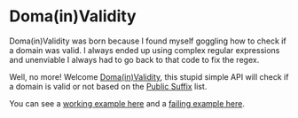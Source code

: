 # Doma(in)Validity

Doma(in)Validity was born because I found myself goggling how to check if a domain was valid. I always ended up using complex regular expressions and unenviable I always had to go back to that code to fix the regex.

Well, no more! Welcome [Doma(in)Validity](https://domainvalidity.dev/), this stupid simple API will check if a domain is valid or not based on the [Public Suffix](https://publicsuffix.org/) list.

You can see a [working example here](https://api.domainvalidity.dev/validate?host=https://adro.rocks/blog/) and a [failing example here](https://api.domainvalidity.dev/validate?host=https://$uper.m4n.is.badTld/).